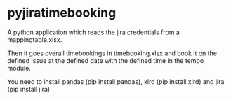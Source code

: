 # pyjiratimebooking

A python application which reads the jira credentials from a mappingtable.xlsx.

Then it goes overall timebookings in timebooking.xlsx and book it on the defined Issue at the defined date with the defined time in the tempo module.


You need to install pandas (pip install pandas), xlrd (pip install xlrd) and jira (pip install jira)